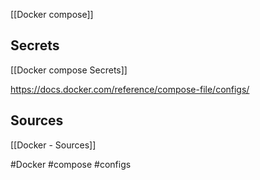 [[Docker compose]]


## Secrets
[[Docker compose Secrets]]

https://docs.docker.com/reference/compose-file/configs/
## Sources
[[Docker - Sources]]

#Docker #compose #configs
